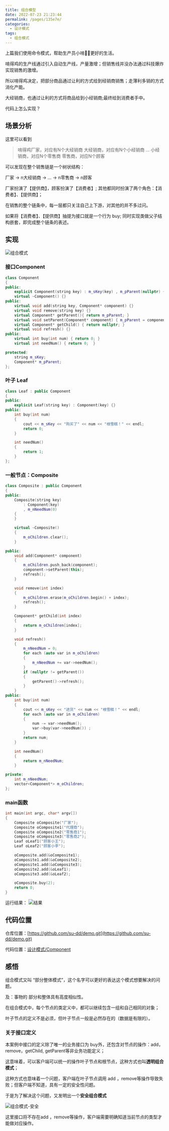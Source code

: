 ```yaml
---
title: 组合模型
date: 2022-07-23 21:23:44
permalink: /pages/135e7e/
categories:
  - 设计模式
tags:
  - 组合模式
---
```


上篇我们使用命令模式，帮助生产员小啃:guardsman:更好的生活。

啃得鸡的生产线通过引入自动生产线，产量激增；但销售线并没办法通过科技爆炸实现销售的激增。

所以啃得鸡决定，把部分商品通过让利的方式给到经销商销售；走薄利多销的方式消化产能。

大经销商，也通过让利的方式将商品给到小经销商;最终给到消费者手中。

代码上怎么实现？

<!-- more -->

## 场景分析

这里可以看到 
> 啃得鸡厂家，对应有N个大经销商
> 大经销商，对应有N个小经销商
> ...
> 小经销商，对应N个零售商
> 零售商，对应N个顾客

可以发现在整个销售链是一个树状结构：

  厂家 -> n大经销商 -> ... -> n零售商 -> n顾客

厂家扮演了【提供商】，顾客扮演了【消费者】; 其他都同时扮演了两个角色：【消费者】、【提供商】；

在销售的整个链条中，每一层都只关注自己上下游，对其他的并不多过问。

如果将【消费者】、【提供商】抽提为接口就是一个行为 buy; 同时实现类做父子结构嵌套，即完成整个链条的表述。


## 实现

![组合模式](https://cdn.jsdelivr.net/gh/su-dd/cdn/博客/知识总结/设计模式/组合模式.drawio.svg)
### 接口Component
```c++
class Component
{
public:
	explicit Component(string key) : m_sKey(key) , m_pParent(nullptr) {}
	virtual ~Component() {}
public:
	virtual void add(string key, Component* component) {}
	virtual void remove(string key) {}
	virtual Component* getParent(){ return m_pParent; }
	virtual void setParent(Component* component) { m_pParent = component; }
	virtual Component* getChild() { return nullptr; }
	virtual void refresh() {}
public:
	virtual int buy(int num) { return 0; }
	virtual int needNum() { return 0;  }

protected:
	string m_sKey;
	Component* m_pParent;
};
```
### 叶子 Leaf
```c++
class Leaf : public Component
{
public:
	explicit Leaf(string key) : Component(key) {}
public:
	int buy(int num)
	{
		cout << m_sKey << "购买了" << num << "根雪糕！" << endl;
		return 0;
	}

	int needNum()
	{
		return 1;
	}
};
```
### 一般节点：Composite
```c++
class Composite : public Component
{
public:
	Composite(string key) 
		: Component(key)
		, m_nNeedNum(0)
	{
	}

	virtual ~Composite()
	{
		m_oChildren.clear();
	}

public:
	void add(Component* component)
	{
		m_oChildren.push_back(component);
		component->setParent(this);
		refresh();
	}

	void remove(int index)
	{
		m_oChildren.erase(m_oChildren.begin() + index);
		refresh();
	}

	Component* getChild(int index)
	{ 
		return m_oChildren[index];
	}

	void refresh() 
	{
		m_nNeedNum = 0;
		for each (auto var in m_oChildren)
		{
			m_nNeedNum += var->needNum();
		}
		if (nullptr != getParent())
		{
			getParent()->refresh();
		}
	}
public:
	int buy(int num)
	{
		cout << m_sKey << "进货" << num << "根雪糕！" << endl;
		for each (auto var in m_oChildren)
		{
			num -= var->needNum();
			var->buy(var->needNum()) ;
		}
		return num;
	}

	int needNum()
	{
		return m_nNeedNum;
	}

private:
	int m_nNeedNum;
	vector<Component*> m_oChildren;
};
```
### main函数
```c++
int main(int argc, char* argv[])
{
	Composite oComposite("厂家");
	Composite oComposite1("代理商");
	Composite oComposite2("零售商1");
	Composite oComposite3("零售商2");
	Leaf oLeaf1("顾客小王");
	Leaf oLeaf2("顾客小李");

	oComposite.add(&oComposite1);
	oComposite1.add(&oComposite2);
	oComposite1.add(&oComposite3);
	oComposite2.add(&oLeaf1);
	oComposite3.add(&oLeaf2);

	oComposite.buy(2);
	return 0;
}
```
运行结果：
![结果](https://cdn.jsdelivr.net/gh/su-dd/cdn/博客/202207281945959.png)

## 代码位置
仓库位置：[https://github.com/su-dd/demo.git](https://github.com/su-dd/demo.git)

代码位置：[设计模式/Component](https://github.com/su-dd/demo/tree/main/设计模式/Component)

## 感悟

组合模式又叫 “部分整体模式”，这个名字可以更好的表达这个模式想要解决的问题。

及：事物的 部分和整体具有高度相似性。

在组合模式中，每个节点的类定义中，都可以继续包含一组和自己相同的对象；

叶子节点的定义不是必须，但叶子节点一般是必然存在的（数据是有限的）。

### 关于接口定义
本案例中接口的定义除了唯一的业务接口为 buy外，还包含对节点的操作：add，remove，getChild, getParent等非业务功能定义；

这意味着，可以客户端可以统一的操作叶子节点和根节点，这种方式也叫**透明组合模式**；

这种方式也意味着一个问题，客户端在叶子节点调用 add ，remove等操作导致失败；但客户端不知道，具有一定的安全性问题。

于是为了解决这个问题，又发明出一个**安全组合模式**

![组合模式-安全](https://cdn.jsdelivr.net/gh/su-dd/cdn/博客/知识总结/设计模式/组合模式-安全.drawio.svg)

这里接口将不存在add ，remove等操作，客户端需要明确知道当前节点的类型才能做对应操作。

